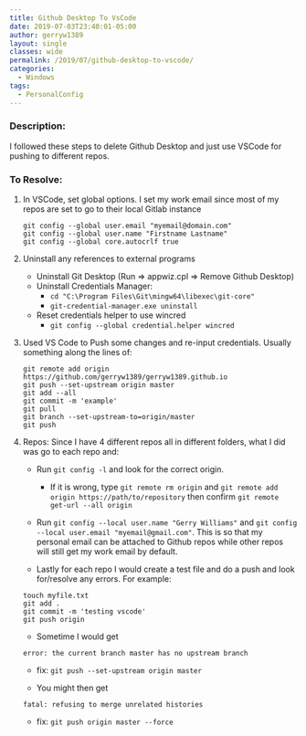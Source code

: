 ```yaml
---
title: Github Desktop To VsCode
date: 2019-07-03T23:40:01-05:00
author: gerryw1389
layout: single
classes: wide
permalink: /2019/07/github-desktop-to-vscode/
categories:
  - Windows
tags:
  - PersonalConfig
---
```

<!--more-->

### Description:

I followed these steps to delete Github Desktop and just use VSCode for pushing to different repos.

### To Resolve:

1. In VSCode, set global options. I set my work email since most of my repos are set to go to their local Gitlab instance

   ```shell
   git config --global user.email "myemail@domain.com"
   git config --global user.name "Firstname Lastname"
   git config --global core.autocrlf true 
   ```

2. Uninstall any references to external programs
   - Uninstall Git Desktop (Run => appwiz.cpl => Remove Github Desktop)
   - Uninstall Credentials Manager:
     - `cd "C:\Program Files\Git\mingw64\libexec\git-core"`
     - `git-credential-manager.exe uninstall`
   - Reset credentials helper to use wincred 
     - `git config --global credential.helper wincred`

3. Used VS Code to Push some changes and re-input credentials. Usually something along the lines of:

   ```shell
   git remote add origin https://github.com/gerryw1389/gerryw1389.github.io
   git push --set-upstream origin master
   git add --all 
   git commit -m 'example'
   git pull
   git branch --set-upstream-to=origin/master
   git push
   ```

4. Repos: Since I have 4 different repos all in different folders, what I did was go to each repo and:

   - Run `git config -l` and look for the correct origin. 
     - If it is wrong, type `git remote rm origin` and `git remote add origin https://path/to/repository` then confirm `git remote get-url --all origin`

   - Run `git config --local user.name "Gerry Williams"` and `git config --local user.email "myemail@gmail.com"`. This is so that my personal email can be attached to Github repos while other repos will still get my work email by default.

   - Lastly for each repo I would create a test file and do a push and look for/resolve any errors. For example:

   ```shell
   touch myfile.txt
   git add .
   git commit -m 'testing vscode'
   git push origin
   ```

   - Sometime I would get

   ```escape
   error: the current branch master has no upstream branch
   ```

   - fix: `git push --set-upstream origin master`

   - You might then get

   ```escape
   fatal: refusing to merge unrelated histories
   ```

   - fix: `git push origin master --force`
